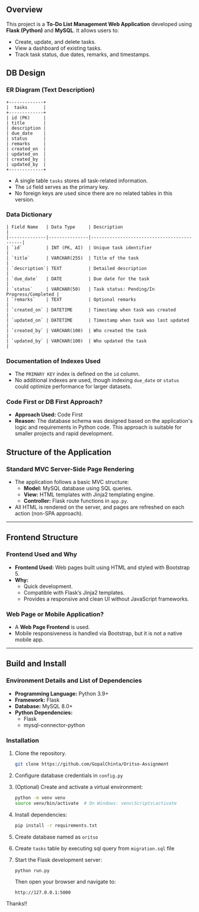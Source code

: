 ## Overview

This project is a **To-Do List Management Web Application** developed using **Flask (Python)** and **MySQL**. It allows users to:

- Create, update, and delete tasks.
- View a dashboard of existing tasks.
- Track task status, due dates, remarks, and timestamps.

## DB Design

### ER Diagram (Text Description)

```
+-------------+
|  tasks      |
+-------------+
| id (PK)     |
| title       |
| description |
| due_date    |
| status      |
| remarks     |
| created_on  |
| updated_on  |
| created_by  |
| updated_by  |
+-------------+
```

- A single table `tasks` stores all task-related information.
- The `id` field serves as the primary key.
- No foreign keys are used since there are no related tables in this version.

### Data Dictionary

```
| Field Name   | Data Type     | Description                                |
|--------------|---------------|--------------------------------------------|
| `id`         | INT (PK, AI)  | Unique task identifier                     |
| `title`      | VARCHAR(255)  | Title of the task                          |
| `description`| TEXT          | Detailed description                       |
| `due_date`   | DATE          | Due date for the task                      |
| `status`     | VARCHAR(50)   | Task status: Pending/In Progress/Completed |
| `remarks`    | TEXT          | Optional remarks                           |
| `created_on` | DATETIME      | Timestamp when task was created            |
| `updated_on` | DATETIME      | Timestamp when task was last updated       |
| `created_by` | VARCHAR(100)  | Who created the task                       |
| `updated_by` | VARCHAR(100)  | Who updated the task                       |

```

### Documentation of Indexes Used

- The `PRIMARY KEY` index is defined on the `id` column.
- No additional indexes are used, though indexing `due_date` or `status` could optimize performance for larger datasets.

### Code First or DB First Approach?

- **Approach Used:** Code First
- **Reason:** The database schema was designed based on the application's logic and requirements in Python code. This approach is suitable for smaller projects and rapid development.

## Structure of the Application

### Standard MVC Server-Side Page Rendering

- The application follows a basic MVC structure:
  - **Model:** MySQL database using SQL queries.
  - **View:** HTML templates with Jinja2 templating engine.
  - **Controller:** Flask route functions in `app.py`.
- All HTML is rendered on the server, and pages are refreshed on each action (non-SPA approach).

---

## Frontend Structure

### Frontend Used and Why

- **Frontend Used:** Web pages built using HTML and styled with Bootstrap 5.
- **Why:**
  - Quick development.
  - Compatible with Flask’s Jinja2 templates.
  - Provides a responsive and clean UI without JavaScript frameworks.

### Web Page or Mobile Application?

- A **Web Page Frontend** is used.
- Mobile responsiveness is handled via Bootstrap, but it is not a native mobile app.

---

## Build and Install

### Environment Details and List of Dependencies

- **Programming Language:** Python 3.9+
- **Framework:** Flask
- **Database:** MySQL 8.0+
- **Python Dependencies:**
  - Flask
  - mysql-connector-python

### Installation

1. Clone the repository.
   ```bash
   git clone https://github.com/GopalChinta/Oritso-Assignment
   ```
2. Configure database credentials in `config.py`

3. (Optional) Create and activate a virtual environment:
   ```bash
   python -m venv venv
   source venv/bin/activate  # On Windows: venv\Scripts\activate
   ```
4. Install dependencies:
   ```bash
   pip install -r requirements.txt
   ```
5. Create database named as `oritso`
6. Create `tasks` table by executing sql query from `migration.sql` file
7. Start the Flask development server:
   ```bash
   python run.py
   ```
   Then open your browser and navigate to:
   ```
   http://127.0.0.1:5000
   ```

Thanks!!
